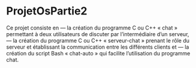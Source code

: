 # ProjetOsPartie2

Ce projet consiste en 
— la création du programme C ou C++ « chat » permettant à deux utilisateurs de discuter
par l’intermédiaire d’un serveur,
— la création du programme C ou C++ « serveur-chat » prenant le rôle du serveur et
établissant la communication entre les différents clients et
— la création du script Bash « chat-auto » qui facilite l’utilisation du programme chat.
